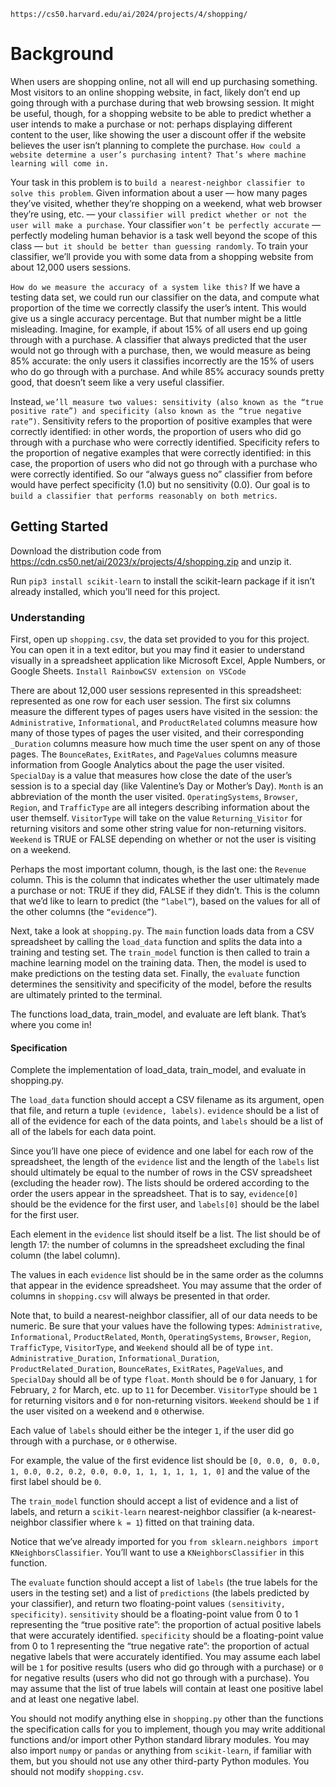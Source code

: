 `https://cs50.harvard.edu/ai/2024/projects/4/shopping/`

# Background

When users are shopping online, not all will end up purchasing something. Most visitors to an online shopping website, in fact, likely don’t end up going through with a purchase during that web browsing session. It might be useful, though, for a shopping website to be able to predict whether a user intends to make a purchase or not: perhaps displaying different content to the user, like showing the user a discount offer if the website believes the user isn’t planning to complete the purchase. `How could a website determine a user’s purchasing intent? That’s where machine learning will come in.`

Your task in this problem is to `build a nearest-neighbor classifier to solve this problem`. Given information about a user — how many pages they’ve visited, whether they’re shopping on a weekend, what web browser they’re using, etc. — your `classifier will predict whether or not the user will make a purchase`. Your classifier `won’t be perfectly accurate` — perfectly modeling human behavior is a task well beyond the scope of this class — `but it should be better than guessing randomly`. To train your classifier, we’ll provide you with some data from a shopping website from about 12,000 users sessions.

`How do we measure the accuracy of a system like this?` If we have a testing data set, we could run our classifier on the data, and compute what proportion of the time we correctly classify the user’s intent. This would give us a single accuracy percentage. But that number might be a little misleading. Imagine, for example, if about 15% of all users end up going through with a purchase. A classifier that always predicted that the user would not go through with a purchase, then, we would measure as being 85% accurate: the only users it classifies incorrectly are the 15% of users who do go through with a purchase. And while 85% accuracy sounds pretty good, that doesn’t seem like a very useful classifier.

Instead, `we’ll measure two values: sensitivity (also known as the “true positive rate”) and specificity (also known as the “true negative rate”)`. Sensitivity refers to the proportion of positive examples that were correctly identified: in other words, the proportion of users who did go through with a purchase who were correctly identified. Specificity refers to the proportion of negative examples that were correctly identified: in this case, the proportion of users who did not go through with a purchase who were correctly identified. So our “always guess no” classifier from before would have perfect specificity (1.0) but no sensitivity (0.0). Our goal is to `build a classifier that performs reasonably on both metrics`.

## Getting Started

Download the distribution code from https://cdn.cs50.net/ai/2023/x/projects/4/shopping.zip and unzip it.

Run `pip3 install scikit-learn` to install the scikit-learn package if it isn’t already installed, which you’ll need for this project.

### Understanding

First, open up `shopping.csv`, the data set provided to you for this project. You can open it in a text editor, but you may find it easier to understand visually in a spreadsheet application like Microsoft Excel, Apple Numbers, or Google Sheets.
`Install RainbowCSV extension on VSCode`

There are about 12,000 user sessions represented in this spreadsheet: represented as one row for each user session. The first six columns measure the different types of pages users have visited in the session: the `Administrative`, `Informational`, and `ProductRelated` columns measure how many of those types of pages the user visited, and their corresponding `_Duration` columns measure how much time the user spent on any of those pages. The `BounceRates`, `ExitRates`, and `PageValues` columns measure information from Google Analytics about the page the user visited. `SpecialDay` is a value that measures how close the date of the user’s session is to a special day (like Valentine’s Day or Mother’s Day). `Month` is an abbreviation of the month the user visited. `OperatingSystems`, `Browser`, `Region`, and `TrafficType` are all integers describing information about the user themself. `VisitorType` will take on the value `Returning_Visitor` for returning visitors and some other string value for non-returning visitors. `Weekend` is TRUE or FALSE depending on whether or not the user is visiting on a weekend.

Perhaps the most important column, though, is the last one: the `Revenue` column. This is the column that indicates whether the user ultimately made a purchase or not: TRUE if they did, FALSE if they didn’t. This is the column that we’d like to learn to predict (the `“label”`), based on the values for all of the other columns (the `“evidence”`).

Next, take a look at `shopping.py`. The `main` function loads data from a CSV spreadsheet by calling the `load_data` function and splits the data into a training and testing set. The `train_model` function is then called to train a machine learning model on the training data. Then, the model is used to make predictions on the testing data set. Finally, the `evaluate` function determines the sensitivity and specificity of the model, before the results are ultimately printed to the terminal.

The functions load_data, train_model, and evaluate are left blank. That’s where you come in!

#### Specification

Complete the implementation of load_data, train_model, and evaluate in shopping.py.

The `load_data` function should accept a CSV filename as its argument, open that file, and return a tuple `(evidence, labels)`. `evidence` should be a list of all of the evidence for each of the data points, and `labels` should be a list of all of the labels for each data point.

Since you’ll have one piece of evidence and one label for each row of the spreadsheet, the length of the `evidence` list and the length of the `labels` list should ultimately be equal to the number of rows in the CSV spreadsheet (excluding the header row). The lists should be ordered according to the order the users appear in the spreadsheet. That is to say, `evidence[0]` should be the evidence for the first user, and `labels[0]` should be the label for the first user.

Each element in the `evidence` list should itself be a list. The list should be of length 17: the number of columns in the spreadsheet excluding the final column (the label column).

The values in each `evidence` list should be in the same order as the columns that appear in the evidence spreadsheet. You may assume that the order of columns in `shopping.csv` will always be presented in that order.

Note that, to build a nearest-neighbor classifier, all of our data needs to be numeric. Be sure that your values have the following types:
`Administrative`, `Informational`, `ProductRelated`, `Month`, `OperatingSystems`, `Browser`, `Region`, `TrafficType`, `VisitorType`, and `Weekend` should all be of type `int`.
`Administrative_Duration`, `Informational_Duration`, `ProductRelated_Duration`, `BounceRates`, `ExitRates`, `PageValues`, and `SpecialDay` should all be of type `float`.
`Month` should be `0` for January, `1` for February, `2` for March, etc. up to `11` for December.
`VisitorType` should be `1` for returning visitors and `0` for non-returning visitors.
`Weekend` should be `1` if the user visited on a weekend and `0` otherwise.

Each value of `labels` should either be the integer `1`, if the user did go through with a purchase, or `0` otherwise.

For example, the value of the first evidence list should be `[0, 0.0, 0, 0.0, 1, 0.0, 0.2, 0.2, 0.0, 0.0, 1, 1, 1, 1, 1, 1, 0]` and the value of the first label should be `0`.

The `train_model` function should accept a list of evidence and a list of labels, and return a `scikit-learn` nearest-neighbor classifier (a k-nearest-neighbor classifier where `k = 1`) fitted on that training data.

Notice that we’ve already imported for you `from sklearn.neighbors import KNeighborsClassifier`. You’ll want to use a `KNeighborsClassifier` in this function.

The `evaluate` function should accept a list of `labels` (the true labels for the users in the testing set) and a list of `predictions` (the labels predicted by your classifier), and return two floating-point values `(sensitivity, specificity)`.
`sensitivity` should be a floating-point value from 0 to 1 representing the “true positive rate”: the proportion of actual positive labels that were accurately identified.
`specificity` should be a floating-point value from 0 to 1 representing the “true negative rate”: the proportion of actual negative labels that were accurately identified.
You may assume each label will be `1` for positive results (users who did go through with a purchase) or `0` for negative results (users who did not go through with a purchase).
You may assume that the list of true labels will contain at least one positive label and at least one negative label.

You should not modify anything else in `shopping.py` other than the functions the specification calls for you to implement, though you may write additional functions and/or import other Python standard library modules. You may also import `numpy` or `pandas` or anything from `scikit-learn`, if familiar with them, but you should not use any other third-party Python modules. You should not modify `shopping.csv`.

